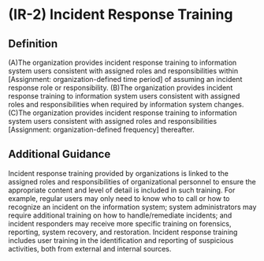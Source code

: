 
# (IR-2) Incident Response Training

## Definition

(A)The organization provides incident response training to information system users consistent with assigned roles and responsibilities within [Assignment: organization-defined time period] of assuming an incident response role or responsibility.
(B)The organization provides incident response training to information system users consistent with assigned roles and responsibilities when required by information system changes.
(C)The organization provides incident response training to information system users consistent with assigned roles and responsibilities [Assignment: organization-defined frequency] thereafter.

## Additional Guidance

Incident response training provided by organizations is linked to the assigned roles and responsibilities of organizational personnel to ensure the appropriate content and level of detail is included in such training. For example, regular users may only need to know who to call or how to recognize an incident on the information system; system administrators may require additional training on how to handle/remediate incidents; and incident responders may receive more specific training on forensics, reporting, system recovery, and restoration. Incident response training includes user training in the identification and reporting of suspicious activities, both from external and internal sources.
